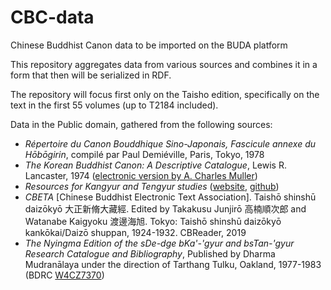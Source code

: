 # CBC-data

Chinese Buddhist Canon data to be imported on the BUDA platform

This repository aggregates data from various sources and combines it in a form that then will be serialized in RDF.

The repository will focus first only on the Taisho edition, specifically on the text in the first 55 volumes (up to T2184 included).

Data in the Public domain, gathered from the following sources:
- *Répertoire du Canon Bouddhique Sino-Japonais, Fascicule annexe du Hōbōgirin*, compilé par Paul Demiéville, Paris, Tokyo, 1978
- *The Korean Buddhist Canon: A Descriptive Catalogue*, Lewis R. Lancaster, 1974 ([electronic version by A. Charles Muller](http://www.acmuller.net/descriptive_catalogue/))
- *Resources for Kangyur and Tengyur studies* ([website](https://www.istb.univie.ac.at/kanjur/rktsneu/sub/index.php), [github](https://github.com/brunogml/rKTs))
- *CBETA* \[Chinese Buddhist Electronic Text Association\]. Taishō shinshū daizōkyō 大正新脩大藏經. Edited by Takakusu Junjirō 高楠順次郎 and Watanabe Kaigyoku 渡邊海旭. Tokyo: Taishō shinshū daizōkyō kankōkai/Daizō shuppan, 1924-1932. CBReader, 2019
- *The Nyingma Edition of the sDe-dge bKa'-'gyur and bsTan-'gyur Research Catalogue and Bibliography*, Published by Dharma Mudranālaya under the direction of Tarthang Tulku, Oakland, 1977-1983 (BDRC [W4CZ7370](http://tbrc.org/link?RID=W4CZ7370)) 